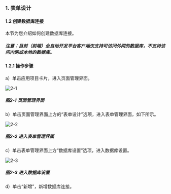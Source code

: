 ### 1. 表单设计

#### 1.2 创建数据库连接

本节为您介绍如何创建数据库连接。

##### 注意：目前（前端）全自动开发平台客户端仅支持可访问外网的数据库，不支持访问内网或本地的数据库。

#### 1.2.1 操作步骤

a）单击应用项目卡片，进入页面管理界面。

![2-1](https://www.feisuanyz.com/fspage/czzn/tablesj/tablesj_1_1.png)

##### 图2-1 页面管理界面

b）单击页面管理界面上方的“表单设计”选项，进入表单管理界面，如下所示。

![2-2](https://www.feisuanyz.com/fspage/czzn/tablesj/tablesj_1_2.png)

##### 图2-2 进入表单管理界面

c）单击表单管理界面上方“数据库设置”选项，进入数据库设置。

![2-3](https://www.feisuanyz.com/fspage/czzn/tablesj/tablesj_1_3.png)

##### 图2-3 进入数据库设置

d）单击“新增”，新增数据库连接。
